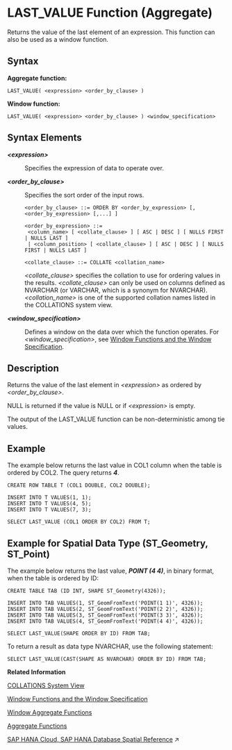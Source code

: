 <!-- loio32e95b7fac5c4b489d938c11ce5b4695 -->

# LAST\_VALUE Function \(Aggregate\)

Returns the value of the last element of an expression. This function can also be used as a window function.



## Syntax

**Aggregate function:**

```
LAST_VALUE( <expression> <order_by_clause> )
```

**Window function:**

```
LAST_VALUE( <expression> <order_by_clause> ) <window_specification>
```



<a name="loio32e95b7fac5c4b489d938c11ce5b4695__section_whf_lbl_w2b"/>

## Syntax Elements


<dl>
<dt><b>

*<expression\>*

</b></dt>
<dd>

Specifies the expression of data to operate over.



</dd><dt><b>

*<order\_by\_clause\>*

</b></dt>
<dd>

Specifies the sort order of the input rows.

```
<order_by_clause> ::= ORDER BY <order_by_expression> [, <order_by_expression> [,...] ]

<order_by_expression> ::= 
 <column_name> [ <collate_clause> ] [ ASC | DESC ] [ NULLS FIRST | NULLS LAST ] 
 | <column_position> [ <collate_clause> ] [ ASC | DESC ] [ NULLS FIRST | NULLS LAST ] 

<collate_clause> ::= COLLATE <collation_name>
```

*<collate\_clause\>* specifies the collation to use for ordering values in the results. *<collate\_clause\>* can only be used on columns defined as NVARCHAR \(or VARCHAR, which is a synonym for NVARCHAR\).*<collation\_name\>* is one of the supported collation names listed in the COLLATIONS system view.



</dd><dt><b>

*<window\_specification\>*

</b></dt>
<dd>

Defines a window on the data over which the function operates. For *<window\_specification\>*, see [Window Functions and the Window Specification](window-functions-and-the-window-specification-20a3533.md).



</dd>
</dl>



## Description

Returns the value of the last element in *<expression\>* as ordered by *<order\_by\_clause\>*.

NULL is returned if the value is NULL or if *<expression\>* is empty.

The output of the LAST\_VALUE function can be non-deterministic among tie values.



## Example

The example below returns the last value in COL1 column when the table is ordered by COL2. The query returns ***4***.

```
CREATE ROW TABLE T (COL1 DOUBLE, COL2 DOUBLE);

INSERT INTO T VALUES(1, 1);
INSERT INTO T VALUES(4, 5);
INSERT INTO T VALUES(7, 3);

SELECT LAST_VALUE (COL1 ORDER BY COL2) FROM T;
```



<a name="loio32e95b7fac5c4b489d938c11ce5b4695__section_exq_cfs_qxb"/>

## Example for Spatial Data Type \(ST\_Geometry, ST\_Point\)

The example below returns the last value, ***POINT \(4 4\)***, in binary format, when the table is ordered by ID:

```
CREATE TABLE TAB (ID INT, SHAPE ST_Geometry(4326));

INSERT INTO TAB VALUES(1, ST_GeomFromText('POINT(1 1)', 4326));
INSERT INTO TAB VALUES(2, ST_GeomFromText('POINT(2 2)', 4326));
INSERT INTO TAB VALUES(3, ST_GeomFromText('POINT(3 3)', 4326));
INSERT INTO TAB VALUES(4, ST_GeomFromText('POINT(4 4)', 4326));

SELECT LAST_VALUE(SHAPE ORDER BY ID) FROM TAB;
```

To return a result as data type NVARCHAR, use the following statement:

```
SELECT LAST_VALUE(CAST(SHAPE AS NVARCHAR) ORDER BY ID) FROM TAB;
```

**Related Information**  


[COLLATIONS System View](../../020-System-Views-Reference/021-System-Views/collations-system-view-57ff6fd.md "Provides the list of collations that can be specified in an ORDER BY clause.")

[Window Functions and the Window Specification](window-functions-and-the-window-specification-20a3533.md "Window functions allow you to perform analytic operations over a set of input rows.")

[Window Aggregate Functions](window-aggregate-functions-ee3c26a.md "Some aggregate functions can be used as window functions over a window specification.")

[Aggregate Functions](aggregate-functions-6fff7f0.md "Aggregate functions are analytic functions that calculate an aggregate value based on a group of rows.")

[SAP HANA Cloud, SAP HANA Database Spatial Reference](https://help.sap.com/viewer/bc9e455fe75541b8a248b4c09b086cf5/2024_3_QRC/en-US/e1c934157bd14021a3b43b5822b2cbe9.html "This guide is the entry point for SAP HANA Spatial capabilities.") :arrow_upper_right:

